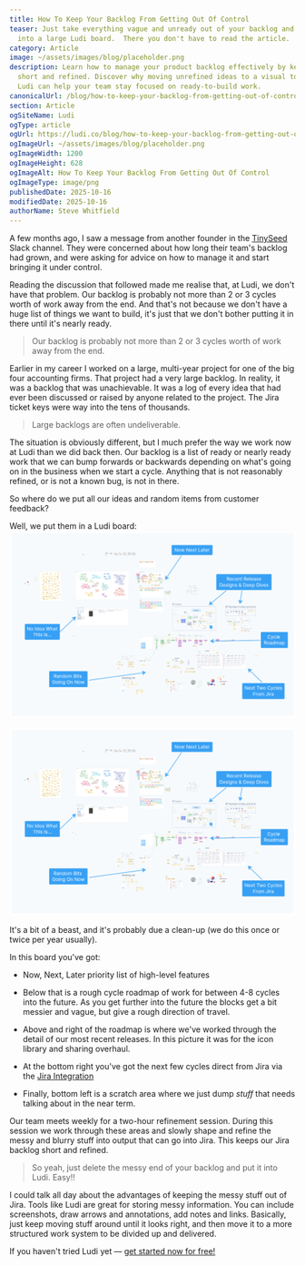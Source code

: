 ```yaml
---
title: How To Keep Your Backlog From Getting Out Of Control
teaser: Just take everything vague and unready out of your backlog and put it
  into a large Ludi board.  There you don't have to read the article.
category: Article
image: ~/assets/images/blog/placeholder.png
description: Learn how to manage your product backlog effectively by keeping it
  short and refined. Discover why moving unrefined ideas to a visual tool like
  Ludi can help your team stay focused on ready-to-build work.
canonicalUrl: /blog/how-to-keep-your-backlog-from-getting-out-of-control
section: Article
ogSiteName: Ludi
ogType: article
ogUrl: https://ludi.co/blog/how-to-keep-your-backlog-from-getting-out-of-control
ogImageUrl: ~/assets/images/blog/placeholder.png
ogImageWidth: 1200
ogImageHeight: 628
ogImageAlt: How To Keep Your Backlog From Getting Out Of Control
ogImageType: image/png
publishedDate: 2025-10-16
modifiedDate: 2025-10-16
authorName: Steve Whitfield
---
```

A few months ago, I saw a message from another founder in the [TinySeed](/blog/metro-retro-joins-tinyseed) Slack channel. They were concerned about how long their team's backlog had grown, and were asking for advice on how to manage it and start bringing it under control.

Reading the discussion that followed made me realise that, at Ludi, we don't have that problem. Our backlog is probably not more than 2 or 3 cycles worth of work away from the end. And that's not because we don't have a huge list of things we want to build, it's just that we don't bother putting it in there until it's nearly ready.

> Our backlog is probably not more than 2 or 3 cycles worth of work away from the end.

Earlier in my career I worked on a large, multi-year project for one of the big four accounting firms. That project had a very large backlog. In reality, it was a backlog that was unachievable. It was a log of every idea that had ever been discussed or raised by anyone related to the project. The Jira ticket keys were way into the tens of thousands.

> Large backlogs are often undeliverable.

The situation is obviously different, but I much prefer the way we work now at Ludi than we did back then. Our backlog is a list of ready or nearly ready work that we can bump forwards or backwards depending on what's going on in the business when we start a cycle. Anything that is not reasonably refined, or is not a known bug, is not in there.

So where do we put all our ideas and random items from customer feedback?

Well, we put them in a Ludi board: ![](../../assets/images/blog/2025/october/ludi-roadmap.png)

![A screenshot of Ludi with annotations made in Ludi, oh yeah!](/src/assets/images/blog/2025/october/ludi-roadmap.png)

It's a bit of a beast, and it's probably due a clean-up (we do this once or twice per year usually).

In this board you've got:

*   Now, Next, Later priority list of high-level features
    
*   Below that is a rough cycle roadmap of work for between 4-8 cycles into the future. As you get further into the future the blocks get a bit messier and vague, but give a rough direction of travel.
    
*   Above and right of the roadmap is where we've worked through the detail of our most recent releases. In this picture it was for the icon library and sharing overhaul.
    
*   At the bottom right you've got the next few cycles direct from Jira via the [Jira Integration](/solutions/developers)
    
*   Finally, bottom left is a scratch area where we just dump _stuff_ that needs talking about in the near term.
    

Our team meets weekly for a two-hour refinement session. During this session we work through these areas and slowly shape and refine the messy and blurry stuff into output that can go into Jira. This keeps our Jira backlog short and refined.

> So yeah, just delete the messy end of your backlog and put it into Ludi. Easy!!

I could talk all day about the advantages of keeping the messy stuff out of Jira. Tools like Ludi are great for storing messy information. You can include screenshots, draw arrows and annotations, add notes and links. Basically, just keep moving stuff around until it looks right, and then move it to a more structured work system to be divided up and delivered.

If you haven't tried Ludi yet — [get started now for free!](/account/register)